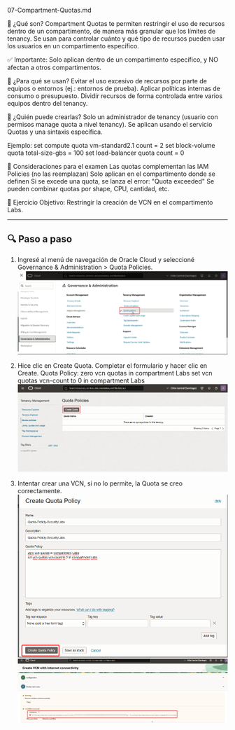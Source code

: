 07-Compartment-Quotas.md

📌 ¿Qué son?
Compartment Quotas te permiten restringir el uso de recursos dentro de un compartimento, de manera más granular que los límites de tenancy.
Se usan para controlar cuánto y qué tipo de recursos pueden usar los usuarios en un compartimento específico.

✅ Importante: Solo aplican dentro de un compartimento específico, y NO afectan a otros compartimentos.

🎯 ¿Para qué se usan?
Evitar el uso excesivo de recursos por parte de equipos o entornos (ej.: entornos de prueba).
Aplicar políticas internas de consumo o presupuesto.
Dividir recursos de forma controlada entre varios equipos dentro del tenancy.

🔐 ¿Quién puede crearlas?
Solo un administrador de tenancy (usuario con permisos manage quota a nivel tenancy).
Se aplican usando el servicio Quotas y una sintaxis específica.

Ejemplo:
set compute quota vm-standard2.1 count = 2
set block-volume quota total-size-gbs = 100
set load-balancer quota count = 0

📎 Consideraciones para el examen
Las quotas complementan las IAM Policies (no las reemplazan)
Solo aplican en el compartimento donde se definen
Si se excede una quota, se lanza el error: "Quota exceeded"
Se pueden combinar quotas por shape, CPU, cantidad, etc.

🧩 Ejercicio
Objetivo: Restringir la creación de VCN en el compartimento Labs.

---
## 🔍 Paso a paso

1. Ingresé al menú de navegación de Oracle Cloud y seleccioné Governance & Administration > Quota Policies.  
   ![Paso 1](../screenshots/07-Compartment-Quotas/01-07-Compartment-Quotas.png)

2. Hice clic en Create Quota. Completar el formulario y hacer clic en Create.
	Quota Policy:
	zero vcn quotas in compartment Labs
	set vcn quotas vcn-count to 0 in compartment Labs
   ![Paso 2](../screenshots/07-Compartment-Quotas/02-07-Compartment-Quotas.png)

3. Intentar crear una VCN, si no lo permite, la Quota se creo correctamente.
   ![Paso 3](../screenshots/07-Compartment-Quotas/03-07-Compartment-Quotas.png)
   ![Paso 3](../screenshots/07-Compartment-Quotas/03A-07-Compartment-Quotas.png)
